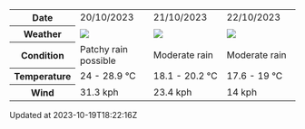 
<table>
    <tr>
        <th>Date</th>
        <td>20/10/2023</td><td>21/10/2023</td><td>22/10/2023</td>
    </tr>
    <tr>
        <th>Weather</th>
        <td><img src="https://cdn.weatherapi.com/weather/64x64/day/176.png"/></td><td><img src="https://cdn.weatherapi.com/weather/64x64/day/302.png"/></td><td><img src="https://cdn.weatherapi.com/weather/64x64/day/302.png"/></td>
    </tr>
    <tr>
        <th>Condition</th>
        <td width="200px">Patchy rain possible</td><td width="200px">Moderate rain</td><td width="200px">Moderate rain</td>
    </tr>
    <tr>
        <th>Temperature</th>
        <td>24 -  28.9 °C</td><td>18.1 -  20.2 °C</td><td>17.6 -  19 °C</td>
    </tr>
    <tr>
        <th>Wind</th>
        <td>31.3 kph</td><td>23.4 kph</td><td>14 kph</td>
    </tr>
</table>


Updated at 2023-10-19T18:22:16Z

